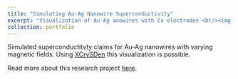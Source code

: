 ```yaml
---
title: "Simulating Au-Ag Nanowire Superconductivity"
excerpt: "Visualization of Au-Ag anowires with Cu electrodes <br/><img src='/images/AuAgStruc.png'>"
collection: portfolio
---
```


Simulated superconductitvty claims for Au-Ag nanowires with varying magnetic fields. Using [XCrySDen](http://www.xcrysden.org/) this visualization is possible.

Read more about this research project [here](https://grantwilkins.github.io/publication/2019-05-01-au-ag-nanowires).